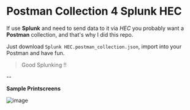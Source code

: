 # Postman Collection 4 Splunk HEC

If use **Splunk** and need to send data to it via *HEC* you probably want a **Postman** collection, and that's why I did this repo.

Just download `Splunk HEC.postman_collection.json`, import into your Postman and have fun.

> Good Splunking !!

--

**Sample Printscreens**

![image](https://user-images.githubusercontent.com/938045/82105856-f0d60a80-96f3-11ea-8b1a-61cd0ce9fd4f.png)
